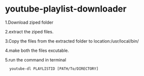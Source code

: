 # youtube-playlist-downloader




1.Download ziped folder



2.extract the ziped files.





3.Copy the files from the extracted folder to location:/usr/local/bin/



4.make both the files excutable.



5.run the command in terminal



 
 
      youtube-dl PLAYLISTID [PATH/To/DIRECTORY]
